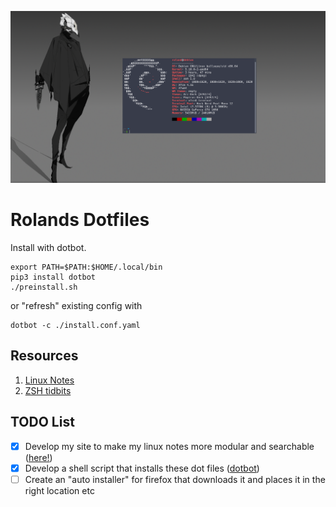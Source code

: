 ![heading](https://github.com/RolandWarburton/dotfiles/raw/master/Media/heading.png  "heading")

# Rolands Dotfiles

Install with dotbot.

```none
export PATH=$PATH:$HOME/.local/bin
pip3 install dotbot
./preinstall.sh
```

or "refresh" existing config with

```none
dotbot -c ./install.conf.yaml
```

## Resources

1. [Linux Notes](https://blog.rolandw.dev/notes/linux/)
2. [ZSH tidbits](http://zzapper.co.uk/zshtips.html)

## TODO List

* [x] Develop my site to make my linux notes more modular and searchable ([here!](https://blog.rolandw.dev/notes/linux))
* [x] Develop a shell script that installs these dot files ([dotbot](https://github.com/anishathalye/dotbot))
* [ ] Create an "auto installer" for firefox that downloads it and places it in the right location etc
